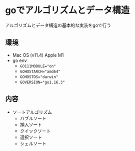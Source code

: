 # goでアルゴリズムとデータ構造

アルゴリズムとデータ構造の基本的な実装をgoで行う

## 環境

- Mac OS (v11.4) Apple M1
- go env
  - `GO111MODULE="on"`
  - `GOHOSTARCH="amd64"`
  - `GOHOSTOS="darwin"`
  - `GOVERSION="go1.16.3"`

## 内容

- ソートアルゴリズム
  - バブルソート
  - 挿入ソート
  - クイックソート
  - 選択ソート
  - シェルソート